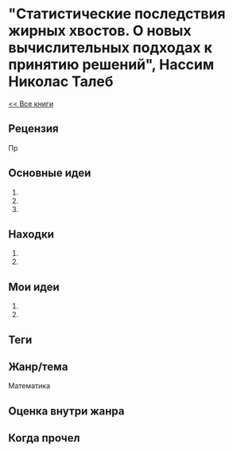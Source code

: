 # "Статистические последствия жирных хвостов. О новых вычислительных подходах к принятию решений", Нассим Николас Талеб

[<< Все книги](../README.md)

## Рецензия

Пр


## Основные идеи

1. 

2.

3. 


## Находки

1. 

2. 




## Мои идеи

1. 

2. 


## Теги



## Жанр/тема

Математика

## Оценка внутри жанра



## Когда прочел

